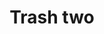 ---
title: Trash two
tags: ["trash", "two", "bin", "garbage", "delete", "discard", "waste", "dispose"]
icon: trash-two
svg: '<svg xmlns="http://www.w3.org/2000/svg" width="24" height="24" fill="none" viewBox="0 0 24 24" stroke-width="1.5" stroke-linecap="round" stroke-linejoin="round" stroke="currentColor"><path d="m5.25 5.778 1.727 12.178c.09.579.329 1.12.691 1.564a3 3 0 0 0 1.363.95l.246.083a8.52 8.52 0 0 0 5.446 0l.246-.082c.528-.178 1-.506 1.362-.95s.602-.985.692-1.564l1.727-12.18"/><path d="M12 7.5c3.728 0 6.75-.784 6.75-1.75S15.728 4 12 4s-6.75.784-6.75 1.75S8.272 7.5 12 7.5"/></svg>'
---